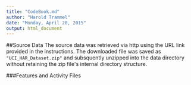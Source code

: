 ```yaml
---
title: "CodeBook.md"
author: "Harold Trammel"
date: "Monday, April 20, 2015"
output: html_document
---
```


##Source Data
The source data was retrieved via http using the URL link provided in the instructions.  The downloaded file was saved as ```"UCI_HAR_Dataset.zip"``` and subsquently unzipped into the data directory without retaining the zip file's internal directory structure.

###Features and Activity Files
